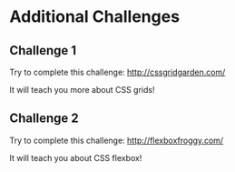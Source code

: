 # Additional Challenges
## Challenge 1
Try to complete this challenge: http://cssgridgarden.com/

It will teach you more about CSS grids!

## Challenge 2
Try to complete this challenge: http://flexboxfroggy.com/

It will teach you about CSS flexbox!